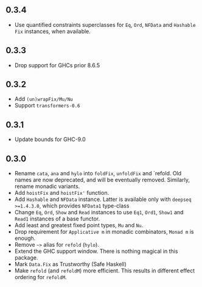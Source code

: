 ## 0.3.4

- Use quantified constraints superclasses for `Eq`, `Ord`, `NFData` and
  `Hashable Fix` instances, when available.

## 0.3.3

- Drop support for GHCs prior 8.6.5

## 0.3.2

- Add `(un)wrapFix/Mu/Nu`
- Support `transformers-0.6`

## 0.3.1

- Update bounds for GHC-9.0

## 0.3.0

- Rename `cata`, `ana` and `hylo` into `foldFix`, `unfoldFix` and `refold.
  Old names are now deprecated, and will be eventually removed.
  Similarly, rename monadic variants.
- Add `hoistFix` and `hoistFix'` function.
- Add `Hashable` and `NFData` instance.
  Latter is available only with `deepseq >=1.4.3.0`,
  which provides `NFData1` type-class
- Change `Eq`, `Ord`, `Show` and `Read` instances to use
  `Eq1`, `Ord1`, `Show1` and `Read1` instances of a base functor.
- Add least and greatest fixed point types, `Mu` and `Nu`.
- Drop requirement for `Applicative m` in monadic combinators,
  `Monad m` is enough.
- Remove `~>` alias for `refold` (`hylo`).
- Extend the GHC support window.
  There is nothing magical in this package.
- Mark `Data.Fix` as Trustworthy (Safe Haskell)
- Make `refold` (and `refoldM`) more efficient.
  This results in different effect ordering for `refoldM`.
